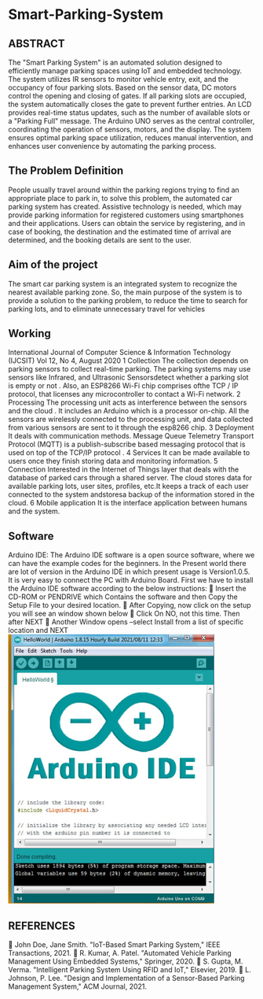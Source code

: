 # Smart-Parking-System

## ABSTRACT 
The "Smart Parking System" is an automated solution designed to efficiently manage parking 
spaces using IoT and embedded technology. The system utilizes IR sensors to monitor vehicle entry, 
exit, and the occupancy of four parking slots. Based on the sensor data, DC motors control the opening 
and closing of gates. If all parking slots are occupied, the system automatically closes the gate to 
prevent further entries. An LCD provides real-time status updates, such as the number of available 
slots or a "Parking Full" message. The Arduino UNO serves as the central controller, coordinating the 
operation of sensors, motors, and the display. The system ensures optimal parking space utilization, 
reduces manual intervention, and enhances user convenience by automating the parking process.
## The Problem Definition 
People usually travel around within the parking regions trying to find an appropriate 
place to park in, to solve this problem, the automated car parking system has created. 
Assistive technology is needed, which may provide parking information for registered 
customers using smartphones and their applications. Users can obtain the service by 
registering, and in case of booking, the destination and the estimated time of arrival are 
determined, and the booking details are sent to the user.  
## Aim of the project  
The smart car parking system is an integrated system to recognize the nearest available parking zone. 
So, the main purpose of the system is to provide a solution to the parking problem, to reduce the time 
to search for parking lots, and to eliminate unnecessary travel for vehicles 

## Working 
  International Journal of Computer Science & Information Technology (IJCSIT) Vol 12, No 4, August 
2020 1 Collection The collection depends on parking sensors to collect real-time parking. The parking 
systems may use sensors like Infrared, and Ultrasonic Sensorsdetect whether a parking slot is empty 
or not . Also, an ESP8266 Wi-Fi chip comprises ofthe TCP / IP protocol, that licenses any 
microcontroller to contact a Wi-Fi network. 2 Processing The processing unit acts as interference 
between the sensors and the cloud . It includes an Arduino which is a processor on-chip. All the 
sensors are wirelessly connected to the processing unit, and data collected from various sensors are 
sent to it through the esp8266 chip. 3 Deployment It deals with communication methods. Message 
Queue Telemetry Transport Protocol (MQTT) is a publish-subscribe based messaging protocol that is 
used on top of the TCP/IP protocol . 4 Services It can be made available to users once they finish 
storing data and monitoring information. 5 Connection Interested in the Internet of Things layer that 
deals with the database of parked cars through a shared server. The cloud stores data for available 
parking lots, user sites, profiles, etc.It keeps a track of each user connected to the system 
andstoresa backup of the information stored in the cloud. 6 Mobile application It is the interface 
application between humans and the system. 
## Software
Arduino IDE: 
 The Arduino IDE software is a open source software, where we can have the example 
codes for the beginners. In the Present world there are lot of version in the Arduino IDE in 
which present usage is Version1.0.5. It is very easy to connect the PC with Arduino Board. 
First we have to install the Arduino IDE software according to the below instructions: 
 Insert the CD-ROM or PENDRIVE which Contains the software and then Copy the 
Setup File to your desired location. 
 After Copying, now click on the setup you will see an window shown below 
 Click On NO, not this time. Then after NEXT 
 Another Window opens –select Install from a list of specific location and NEXT
![image alt](https://github.com/MARUBOINASINDHUJA/Smart-Parking-System/blob/57abef9c8a6b92b61c9feaa75ae9570c1ce61674/Screenshot%202025-03-20%20221306.png)
## REFERENCES 
 John Doe, Jane Smith. "IoT-Based Smart Parking System," IEEE Transactions, 2021. 
 R. Kumar, A. Patel. "Automated Vehicle Parking Management Using Embedded 
Systems," Springer, 2020. 
 S. Gupta, M. Verma. "Intelligent Parking System Using RFID and IoT," Elsevier, 2019. 
 L. Johnson, P. Lee. "Design and Implementation of a Sensor-Based Parking 
Management System," ACM Journal, 2021.

 
